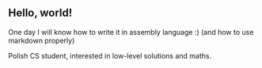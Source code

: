 ## Hello, world!

One day I will know how to write it in assembly language :)
(and how to use markdown properly)

Polish CS student, interested in low-level solutions and maths.
